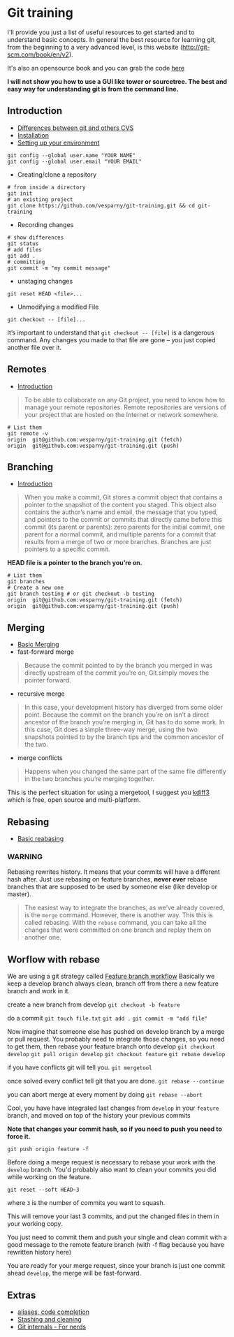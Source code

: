 # Git training
I'll provide you just a list of useful resources to get started and to understand basic concepts.
In general the best resource for learning git, from the beginning to a very advanced level, is this website (http://git-scm.com/book/en/v2).

It's also an opensource book and you can grab the code [here](http://git-scm.com/book/en/v2)

**I will not show you how to use a GUI like tower or sourcetree. The best and easy way for understanding git is from the command line.**

## Introduction
* [Differences between git and others CVS](http://git-scm.com/book/en/v2/Getting-Started-Git-Basics)
* [Installation](http://git-scm.com/book/en/v2/Getting-Started-Installing-Git)
* [Setting up your environment](https://help.github.com/articles/set-up-git/)
```
git config --global user.name "YOUR NAME"
git config --global user.email "YOUR EMAIL"
```
* Creating/clone a repository
```shell
# from inside a directory
git init
# an existing project
git clone https://github.com/vesparny/git-training.git && cd git-training
```
* Recording changes
```shell
# show differences
git status
# add files
git add .
# committing
git commit -m "my commit message"
```
* unstaging changes
```shell
git reset HEAD <file>...
```
* Unmodifying a modified File
```shell
git checkout -- [file]...
```
It’s important to understand that `git checkout -- [file]` is a dangerous command. Any changes you made to that file are gone – you just copied another file over it.

## Remotes
* [Introduction](http://git-scm.com/book/en/v2/Git-Basics-Working-with-Remotes)
>To be able to collaborate on any Git project, you need to know how to manage your remote repositories. Remote repositories are versions of your project that are hosted on the Internet or network somewhere.
>
```shell
# List them
git remote -v
origin	git@github.com:vesparny/git-training.git (fetch)
origin	git@github.com:vesparny/git-training.git (push)
```

## Branching
* [Introduction](http://git-scm.com/book/en/v2/Git-Branching-Branches-in-a-Nutshell)
>When you make a commit, Git stores a commit object that contains a pointer to the snapshot of the content you staged. This object also contains the author’s name and email, the message that you typed, and pointers to the commit or commits that directly came before this commit (its parent or parents): zero parents for the initial commit, one parent for a normal commit, and multiple parents for a commit that results from a merge of two or more branches.
Branches are just pointers to a specific commit.

**HEAD file is a pointer to the branch you’re on.**

```shell
# List them
git branches
# Create a new one
git branch testing # or git checkout -b testing
origin	git@github.com:vesparny/git-training.git (fetch)
origin	git@github.com:vesparny/git-training.git (push)
```

## Merging
* [Basic Merging](http://git-scm.com/book/en/v2/Git-Branching-Basic-Branching-and-Merging)
* fast-forward merge
>Because the commit pointed to by the branch you merged in was directly upstream of the commit you’re on, Git simply moves the pointer forward.

* recursive merge
>In this case, your development history has diverged from some older point. Because the commit on the branch you’re on isn’t a direct ancestor of the branch you’re merging in, Git has to do some work. In this case, Git does a simple three-way merge, using the two snapshots pointed to by the branch tips and the common ancestor of the two.
>
* merge conflicts
>Happens when you changed the same part of the same file differently in the two branches you’re merging together.

This is the perfect situation for using a mergetool,
I suggest you [kdiff3](http://kdiff3.sourceforge.net/) which is free, open source and multi-platform.

## Rebasing
* [Basic reabasing](http://git-scm.com/book/en/v2/Git-Branching-Rebasing)

### **WARNING**
Rebasing rewrites history. It means that your commits will have a different hash after.
Just use rebasing on feature branches, **never ever** rebase branches that are supposed to be used by someone else (like develop or master).


>The easiest way to integrate the branches, as we’ve already covered, is the `merge` command. However, there is another way. This this is called rebasing. With the `rebase` command, you can take all the changes that were committed on one branch and replay them on another one.

## Worflow with rebase
We are using a git strategy called [Feature branch workflow](https://www.atlassian.com/git/tutorials/comparing-workflows/feature-branch-workflow)
Basically we keep a develop branch always clean, branch off from there a new feature branch and work in it.


create a new branch from develop
`git checkout -b feature`

do a commit
`git touch file.txt`
`git add .`
`git commit -m "add file"`

Now imagine that someone else has pushed on develop branch by a merge or pull request.
You probably need to integrate those changes, so you need to get them, then rebase your feature branch onto develop
`git checkout develop`
`git pull origin develop`
`git checkout feature`
`git rebase develop`

if you have conflicts git will tell you.
`git mergetool`

once solved every conflict tell git that you are done.
`git rebase --continue`

you can abort merge at every moment by doing
`git rebase --abort`

Cool, you have have integrated last changes from `develop` in your `feature` branch, and moved on top of the history your previous commits

**Note that changes your commit hash, so if you need to push you need to force it.**

`git push origin feature -f`

Before doing a merge request is necessary to rebase your work with the `develop` branch.
You'd probably also want to clean your commits you did while working on the feature.

`git reset --soft HEAD~3`

where `3` is the number of commits you want to squash.

This will remove your last 3 commits, and put the changed files in them in your working copy.

You just need to commit them and push your single and clean commit with a good message to the remote feature branch (with -f flag because you have rewritten history here)

You are ready for your merge request, since your branch is just one commit ahead `develop`, the merge will be fast-forward.


## Extras
* [aliases, code completion](http://git-scm.com/book/en/v1/Git-Basics-Tips-and-Tricks)
* [Stashing and cleaning](http://git-scm.com/book/en/v2/Git-Tools-Stashing-and-Cleaning#_git_stashing)
* [Git internals - For nerds](http://git-scm.com/book/en/v1/Git-Internals)
